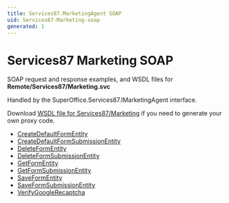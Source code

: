 ```yaml
---
title: Services87.MarketingAgent SOAP
uid: Services87-Marketing-soap
generated: 1
---
```


# Services87 Marketing SOAP

SOAP request and response examples, and WSDL files for **Remote/Services87/Marketing.svc**

Handled by the <see cref="T:SuperOffice.Services87.IMarketingAgent">SuperOffice.Services87.IMarketingAgent</see> interface.

Download [WSDL file for Services87/Marketing](../Services87-Marketing.md) if you need to generate your own proxy code.

* [CreateDefaultFormEntity](CreateDefaultFormEntity.md)
* [CreateDefaultFormSubmissionEntity](CreateDefaultFormSubmissionEntity.md)
* [DeleteFormEntity](DeleteFormEntity.md)
* [DeleteFormSubmissionEntity](DeleteFormSubmissionEntity.md)
* [GetFormEntity](GetFormEntity.md)
* [GetFormSubmissionEntity](GetFormSubmissionEntity.md)
* [SaveFormEntity](SaveFormEntity.md)
* [SaveFormSubmissionEntity](SaveFormSubmissionEntity.md)
* [VerifyGoogleRecaptcha](VerifyGoogleRecaptcha.md)

